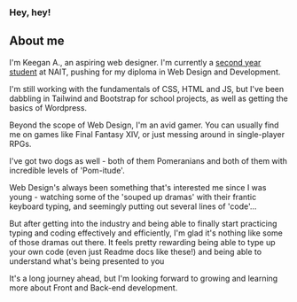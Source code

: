 ### Hey, hey!

<h2> About me </h2>
<p> I'm Keegan A., an aspiring web designer. I'm currently a <u>second year student</u> at NAIT, pushing for my diploma in Web Design and Development. </p>

<p>I'm still working with the fundamentals of CSS, HTML and JS, but I've been dabbling in Tailwind and Bootstrap for school projects, as well as getting the basics of Wordpress.</p>

<p>Beyond the scope of Web Design, I'm an avid gamer. You can usually find me on games like Final Fantasy XIV, or just messing around in single-player RPGs.</p>
<p>I've got two dogs as well - both of them Pomeranians and both of them with incredible levels of 'Pom-itude'.</p>

<p>Web Design's always been something that's interested me since I was young - watching some of the 'souped up dramas' with their frantic keyboard typing, and seemingly putting out several lines of 'code'...<p>

<p>But after getting into the industry and being able to finally start practicing typing and coding effectively and efficiently, I'm glad it's nothing like some of those dramas out there. It feels pretty rewarding being able to type up your own code (even just Readme docs like these!) and being able to understand what's being presented to you</p>

<p>It's a long journey ahead, but I'm looking forward to growing and learning more about Front and Back-end development.</p>
